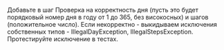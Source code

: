 Добавьте в шаг Проверка на корректность дня (пусть это будет порядковый номер дня в году от 1 до 365, без високосных) и шагов (положительное число). Если некорректно - выкидываем исключения собственных типов - IllegalDayException, IllegalStepsException. Протестируйте исключение в тестах.